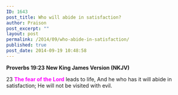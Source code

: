 ```yaml
---
ID: 1643
post_title: Who will abide in satisfaction?
author: Praison
post_excerpt: ""
layout: post
permalink: /2014/09/who-abide-in-satisfaction/
published: true
post_date: 2014-09-19 10:48:58
---
```

<strong>Proverbs 19:23</strong>
<strong> New King James Version (NKJV)</strong>

23 <span style="color: #ff00ff;"><strong>The fear of the Lord</strong></span> leads to life,
And he who has it will abide in satisfaction;
He will not be visited with evil.